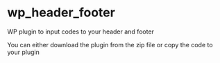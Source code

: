 # wp_header_footer
WP plugin to input codes to your header and footer


You can either download the plugin from the zip file or copy the code to your plugin
